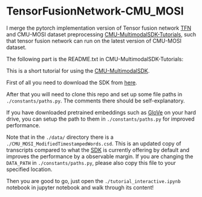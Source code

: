 # TensorFusionNetwork-CMU_MOSI

I merge the pytorch implementation version of Tensor fusion network [TFN](https://github.com/Justin1904/TensorFusionNetworks) and CMU-MOSI dataset preprocessing [CMU-MultimodalSDK-Tutorials](https://github.com/Justin1904/CMU-MultimodalSDK-Tutorials/blob/master/tutorial_interactive.ipynb), such that tensor fusion network can run on the latest version of CMU-MOSI dataset.

The following part is the README.txt in CMU-MultimodalSDK-Tutorials:

This is a short tutorial for using the [CMU-MultimodalSDK](https://github.com/A2Zadeh/CMU-MultimodalSDK).

First of all you need to download the SDK from [here](https://github.com/A2Zadeh/CMU-MultimodalSDK).

After that you will need to clone this repo and set up some file paths in `./constants/paths.py`. The comments there should be self-explanatory.

If you have downloaded pretrained embeddings such as [GloVe](https://nlp.stanford.edu/projects/glove/) on your hard drive, you can setup the path to them in `./constants/paths.py` for improved performance.

Note that in the `./data/` directory there is a `./CMU_MOSI_ModifiedTimestampedWords.csd`. This is an updated copy of transcripts compared to what the [SDK](https://github.com/A2Zadeh/CMU-MultimodalSDK) is currently offering by default and improves the performance by a observable margin. If you are changing the `DATA_PATH` in `./constants/paths.py`, please also copy this file to your specified location.

Then you are good to go, just open the `./tutorial_interactive.ipynb` notebook in jupyter notebook and walk through its content!


